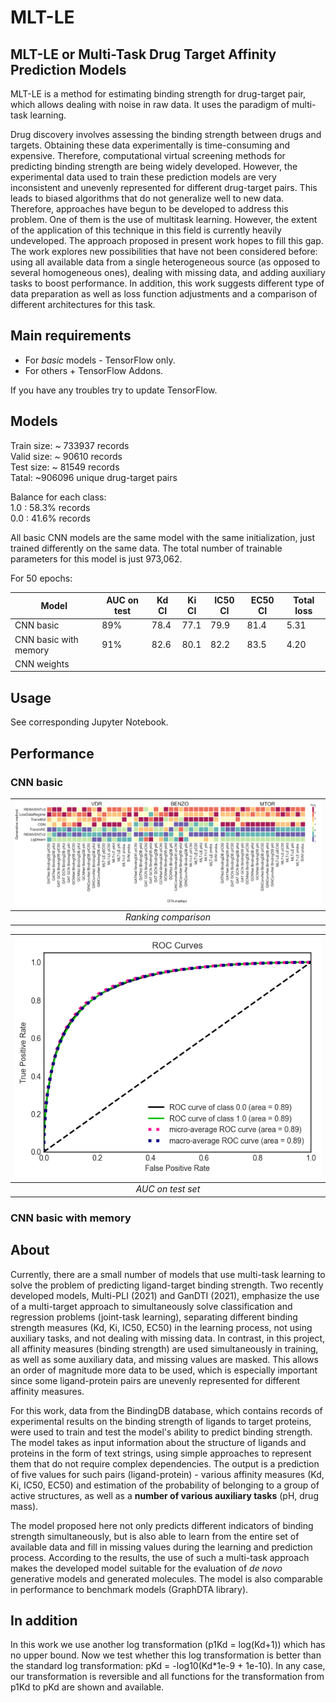 # MLT-LE
## MLT-LE or Multi-Task Drug Target Affinity Prediction Models

MLT-LE is a method for estimating binding strength for drug-target pair, which allows dealing with noise in raw data. It uses the paradigm of multi-task learning.

Drug discovery involves assessing the binding strength between drugs and targets. Obtaining these data experimentally is time-consuming and expensive. Therefore, computational virtual screening methods for predicting binding strength are being widely developed. However, the experimental data used to train these prediction models are very inconsistent and unevenly represented for different drug-target pairs. This leads to biased algorithms that do not generalize well to new data. Therefore, approaches have begun to be developed to address this problem. One of them is the use of multitask learning. However, the extent of the application of this technique in this field is currently heavily undeveloped. The approach proposed in present work hopes to fill this gap. The work explores new possibilities that have not been considered before: using all available data from a single heterogeneous source (as opposed to several homogeneous ones), dealing with missing data, and adding auxiliary tasks to boost performance. In addition, this work suggests different type of data preparation as well as loss function adjustments and a comparison of different architectures for this task.

## Main requirements

- For *basic* models - TensorFlow only.
- For others + TensorFlow Addons.

If you have any troubles try to update TensorFlow.

## Models

Train size: ~ 733937 records<br/>
Valid size: ~ 90610 records<br/>
Test size: ~ 81549 records<br/>
Tatal: ~906096 unique drug-target pairs <br/>



Balance for each class: <br/>
1.0 : 58.3% records<br/>
0.0 : 41.6% records<br/>

All basic CNN models are the same model with the same initialization, just trained differently on the same data. The total number of trainable parameters for this model is just 973,062.

For 50 epochs:

| Model                 | AUC on test | Kd CI | Ki CI | IC50 CI | EC50 CI | Total loss |
| --------------------- | ----------- | ----- | ----- | ------- | ------- | ---------- |
| CNN basic             | 89%         | 78.4  |  77.1 |  79.9   | 81.4    | 5.31       |
| CNN basic with memory | 91%         | 82.6  |  80.1 |  82.2   | 83.5    | 4.20       |
| CNN weights           |             |       |       |         |         |            |

        




## Usage

See corresponding Jupyter Notebook.

## Performance
### CNN basic


| ![performance1](images/many-rankings.png) | 
|:--:| 
| *Ranking comparison* |

| ![performance2](images/auc_cnn_basic.png) | 
|:--:| 
| *AUC on test set* |


### CNN basic with memory


## About
Currently, there are a small number of models that use multi-task learning to solve the problem of predicting ligand-target binding strength. Two recently developed models, Multi-PLI (2021) and GanDTI (2021), emphasize the use of a multi-target approach to simultaneously solve classification and regression problems (joint-task learning), separating different binding strength measures (Kd, Ki, IC50, EC50) in the learning process, not using auxiliary tasks, and not dealing with missing data. In contrast, in this project, all affinity measures (binding strength) are used simultaneously in training, as well as some auxiliary data, and missing values are masked. This allows an order of magnitude more data to be used, which is especially important since some ligand-protein pairs are unevenly represented for different affinity measures.

For this work, data from the BindingDB database, which contains records of experimental results on the binding strength of ligands to target proteins, were used to train and test the model's ability to predict binding strength. The model takes as input information about the structure of ligands and proteins in the form of text strings, using simple approaches to represent them that do not require complex dependencies. The output is a prediction of five values for such pairs (ligand-protein) - various affinity measures (Kd, Ki, IC50, EC50) and estimation of the probability of belonging to a group of active structures, as well as a __number of various auxiliary tasks__ (pH, drug mass).

The model proposed here not only predicts different indicators of binding strength simultaneously, but is also able to learn from the entire set of available data and fill in missing values during the learning and prediction process. According to the results, the use of such a multi-task approach makes the developed model suitable for the evaluation of *de novo* generative models and generated molecules. The model is also comparable in performance to benchmark models (GraphDTA library).

## In addition
In this work we use another log transformation (p1Kd = log(Kd+1)) which has no upper bound. Now we test whether this log transformation is better than the standard log transformation: pKd = -log10(Kd*1e-9 + 1e-10). In any case, our transformation is reversible and all functions for the transformation from p1Kd to pKd are shown and available.